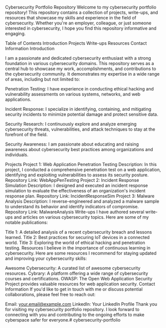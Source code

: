 Cybersecurity Portfolio Repository
Welcome to my cybersecurity portfolio repository! This repository contains a collection of projects, write-ups, and resources that showcase my skills and experience in the field of cybersecurity. Whether you're an employer, colleague, or just someone interested in cybersecurity, I hope you find this repository informative and engaging.

Table of Contents
Introduction
Projects
Write-ups
Resources
Contact Information
Introduction

I am a passionate and dedicated cybersecurity enthusiast with a strong foundation in various cybersecurity domains. This repository serves as a central hub to showcase my work, accomplishments, and contributions to the cybersecurity community. It demonstrates my expertise in a wide range of areas, including but not limited to:

Penetration Testing: I have experience in conducting ethical hacking and vulnerability assessments on various systems, networks, and web applications.

Incident Response: I specialize in identifying, containing, and mitigating security incidents to minimize potential damage and protect sensitive data.

Security Research: I continuously explore and analyze emerging cybersecurity threats, vulnerabilities, and attack techniques to stay at the forefront of the field.

Security Awareness: I am passionate about educating and raising awareness about cybersecurity best practices among organizations and individuals.

Projects
Project 1: Web Application Penetration Testing
Description: In this project, I conducted a comprehensive penetration test on a web application, identifying and exploiting vulnerabilities to assess its security posture.
Repository Link: WebAppPenTesting
Project 2: Incident Response Simulation
Description: I designed and executed an incident response simulation to evaluate the effectiveness of an organization's incident response plan.
Repository Link: IncidentResponseSim
Project 3: Malware Analysis
Description: I reverse-engineered and analyzed a malware sample to understand its behavior and identify indicators of compromise.
Repository Link: MalwareAnalysis
Write-ups
I have authored several write-ups and articles on various cybersecurity topics. Here are some of my notable publications:

Title 1: A detailed analysis of a recent cybersecurity breach and lessons learned.
Title 2: Best practices for securing IoT devices in a connected world.
Title 3: Exploring the world of ethical hacking and penetration testing.
Resources
I believe in the importance of continuous learning in cybersecurity. Here are some resources I recommend for staying updated and improving your cybersecurity skills:

Awesome Cybersecurity: A curated list of awesome cybersecurity resources.
Cybrary: A platform offering a wide range of cybersecurity courses and certifications.
OWASP: The Open Web Application Security Project provides valuable resources for web application security.
Contact Information
If you'd like to get in touch with me or discuss potential collaborations, please feel free to reach out:

Email: your.email@example.com
LinkedIn: Your LinkedIn Profile
Thank you for visiting my cybersecurity portfolio repository. I look forward to connecting with you and contributing to the ongoing efforts to make cyberspace safer for everyone.# cybersecurity-portfolio
